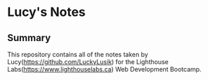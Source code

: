 # Lucy's Notes

## Summary

This repository contains all of the notes taken by Lucy(https://github.com/LuckyLusik) for the Lighthouse Labs(https://www.lighthouselabs.ca) Web Development Bootcamp.
